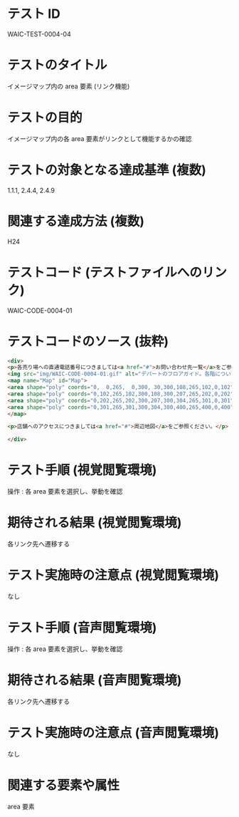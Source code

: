 

# テスト ID
WAIC-TEST-0004-04

# テストのタイトル
イメージマップ内の area 要素 (リンク機能)

# テストの目的
イメージマップ内の各 area 要素がリンクとして機能するかの確認

# テストの対象となる達成基準 (複数)
1.1.1, 2.4.4, 2.4.9

# 関連する達成方法 (複数)
H24

# テストコード (テストファイルへのリンク)
WAIC-CODE-0004-01

# テストコードのソース (抜粋)
```html
<div>
<p>各売り場への直通電話番号につきましては<a href="#">お問い合わせ先一覧</a>をご参照ください。</p>
<img src="img/WAIC-CODE-0004-01.gif" alt="デパートのフロアガイド。各階について詳しくお知りになりたい場合は各階をクリックしてください。" width="300" height="400" usemap="#Map">
<map name="Map" id="Map">
<area shape="poly" coords="0,  0,265,  0,300, 30,300,108,265,102,0,102" href="WAIC-CODE-0004-01-ref4.html" alt="4F雑貨 書籍">
<area shape="poly" coords="0,102,265,102,300,108,300,207,265,202,0,202" href="WAIC-CODE-0004-01-ref3.html" alt="3F衣料品">
<area shape="poly" coords="0,202,265,202,300,207,300,304,265,301,0,301" href="WAIC-CODE-0004-01-ref2.html" alt="2Fお菓子 その他食品">
<area shape="poly" coords="0,301,265,301,300,304,300,400,265,400,0,400" href="WAIC-CODE-0004-01-ref1.html" alt="1F生鮮食品">
</map>

<p>店舗へのアクセスにつきましては<a href="#">周辺地図</a>をご参照ください。</p>

</div>

```
# テスト手順 (視覚閲覧環境)
操作 : 各 area 要素を選択し、挙動を確認

# 期待される結果 (視覚閲覧環境)
各リンク先へ遷移する

# テスト実施時の注意点 (視覚閲覧環境)
なし

# テスト手順 (音声閲覧環境)
操作 : 各 area 要素を選択し、挙動を確認

# 期待される結果 (音声閲覧環境)
各リンク先へ遷移する

# テスト実施時の注意点 (音声閲覧環境)
なし

# 関連する要素や属性
area 要素


